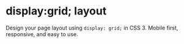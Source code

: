 # display:grid; layout

Design your page layout using `display: grid;` in CSS 3. Mobile first, responsive, and easy to use.